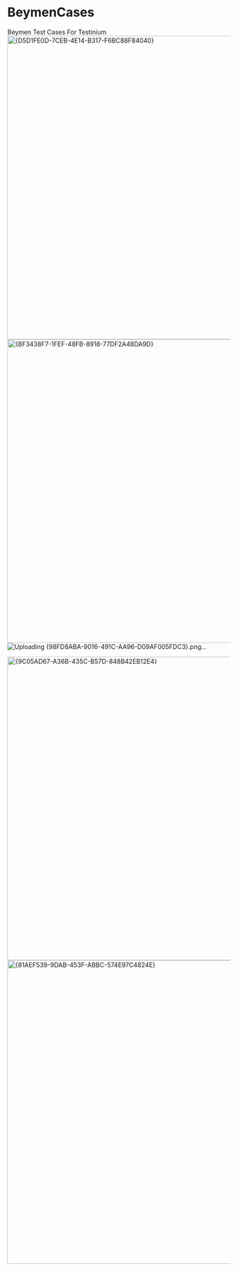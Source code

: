 # BeymenCases
Beymen Test Cases For Testinium 
<img width="1280" height="684" alt="{D5D1FE0D-7CEB-4E14-B317-F6BC88F84040}" src="https://github.com/user-attachments/assets/936812a7-2be1-49a6-8a26-ae6b902061ac" />
<img width="1280" height="684" alt="{BF3438F7-1FEF-48FB-8918-77DF2A48DA9D}" src="https://github.com/user-attachments/assets/13468530-5996-4eca-aacf-1950bb864105" />
![Uploading {98FD8ABA-9016-491C-AA96-D09AF005FDC3}.png…]()


<img width="1280" height="684" alt="{9C05AD67-A36B-435C-B57D-848B42EB12E4}" src="https://github.com/user-attachments/assets/5a32dc54-7a3e-4afc-979e-1935575c8052" />
<img width="1280" height="684" alt="{81AEF539-9DAB-453F-ABBC-574E97C4824E}" src="https://github.com/user-attachments/assets/06377526-ede2-4a68-8bf3-7eb368b005ad" />

